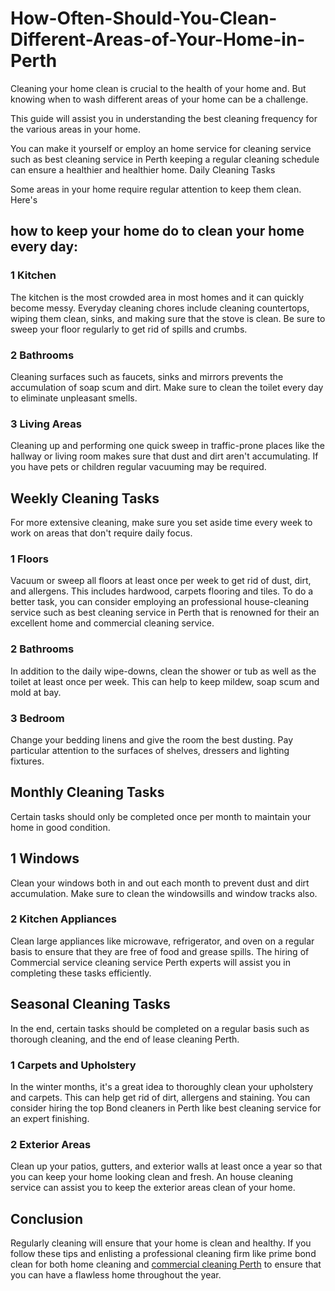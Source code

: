 # How-Often-Should-You-Clean-Different-Areas-of-Your-Home-in-Perth
Cleaning your home clean is crucial to the health of your home and. But knowing when to wash different areas of your home can be a challenge.

This guide will assist you in understanding the best cleaning frequency for the various areas in your home.

You can make it yourself or employ an home service for cleaning service such as best cleaning service in Perth keeping a regular cleaning schedule can ensure a healthier and healthier home.
Daily Cleaning Tasks

Some areas in your home require regular attention to keep them clean. Here's 

<h2>how to keep your home do to clean your home every day:</h2>

<h3>1 Kitchen</h3>

The kitchen is the most crowded area in most homes and it can quickly become messy.
Everyday cleaning chores include cleaning countertops, wiping them clean, sinks, and making sure that the stove is clean. Be sure to sweep your floor regularly to get rid of spills and crumbs.

<h3>2 Bathrooms</h3>

Cleaning surfaces such as faucets, sinks and mirrors prevents the accumulation of soap scum and dirt. Make sure to clean the toilet every day to eliminate unpleasant smells.

<h3>3 Living Areas</h3>

Cleaning up and performing one quick sweep in traffic-prone places like the hallway or living room makes sure that dust and dirt aren't accumulating. If you have pets or children regular vacuuming may be required.

<h2>Weekly Cleaning Tasks</h2>

For more extensive cleaning, make sure you set aside time every week to work on areas that don't require daily focus.

<h3>1 Floors</h3>

Vacuum or sweep all floors at least once per week to get rid of dust, dirt, and allergens. This includes hardwood, carpets flooring and tiles.
To do a better task, you can consider employing an professional house-cleaning service such as best cleaning service in Perth that is renowned for their an excellent home and commercial cleaning service.

<h3>2 Bathrooms</h3>

In addition to the daily wipe-downs, clean the shower or tub as well as the toilet at least once per week. This can help to keep mildew, soap scum and mold at bay.

<h3>3 Bedroom</h3>

Change your bedding linens and give the room the best dusting. Pay particular attention to the surfaces of shelves, dressers and lighting fixtures.

<h2>Monthly Cleaning Tasks</h2>

Certain tasks should only be completed once per month to maintain your home in good condition.

<h2>1 Windows</h3>

Clean your windows both in and out each month to prevent dust and dirt accumulation. Make sure to clean the windowsills and window tracks also.

<h3>2 Kitchen Appliances</h3>

Clean large appliances like microwave, refrigerator, and oven on a regular basis to ensure that they are free of food and grease spills. The hiring of Commercial service cleaning service Perth experts will assist you in completing these tasks efficiently.

<h2>Seasonal Cleaning Tasks</h2>

In the end, certain tasks should be completed on a regular basis such as thorough cleaning, and the end of lease cleaning Perth.

<h3>1 Carpets and Upholstery</h3>

In the winter months, it's a great idea to thoroughly clean your upholstery and carpets. This can help get rid of dirt, allergens and staining. You can consider hiring the top Bond cleaners in Perth like best cleaning service for an expert finishing.

<h3>2 Exterior Areas</h3>

Clean up your patios, gutters, and exterior walls at least once a year so that you can keep your home looking clean and fresh. An house cleaning service can assist you to keep the exterior areas clean of your home.

<h2>Conclusion</h2>

Regularly cleaning will ensure that your home is clean and healthy. If you follow these tips and enlisting a professional cleaning firm like prime bond clean for both home cleaning and [commercial cleaning Perth](https://primebondclean.com.au/office-cleaning-perth/) to ensure that you can have a flawless home throughout the year.
